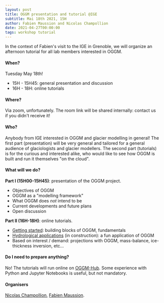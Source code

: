 ```yaml
---
layout: post
title: OGGM presentation and tutorial @IGE
subtitle: Mai 18th 2021, 15H
author: Fabien Maussion and Nicolas Champollion
date: 2021-04-27T00:00:00
tags: workshop tutorial
---
```


In the context of Fabien's visit to the IGE in Grenoble, we will organize an afternoon tutorial for all lab members interested in OGGM.

#### When?

Tuesday May 18th!
- 15H - 15H45: general presentation and discussion
- 16H - 18H: online tutorials

#### Where?

Via zoom, unfortunately. The room link will be shared internally: contact us if you didn't receive it!

#### Who?

Anybody from IGE interested in OGGM and glacier modelling in general! The first part (presentation) will be 
very general and tailored for a general audience of glaciologists and glacier modellers. The second 
part (tutorials) is for the curious and interested alike, who would like to see how OGGM is built and
run it themselves "on the cloud".

#### What will we do?

**Part I (15H00-15H45)**: presentation of the OGGM project.
- Objectives of OGGM
- OGGM as a "modelling framework"
- What OGGM does *not* intend to be
- Current developments and future plans
- Open discussion

**Part II (16H-18H)**: online tutorials.
- [Getting started](https://oggm.org/tutorials/notebooks/getting_started.html): building blocks of OGGM, fundamentals
- [Hydrological applications]() (in construction): a fun application of OGGM
- Based on interest / demand: projections with OGGM, mass-balance, ice-thickness inversion, etc...


#### Do I need to prepare anything?

No! The tutorials will run online on [OGGM-Hub](https://docs.oggm.org/en/stable/hub.html). Some experience with 
Python and Jupyter Notebooks is useful, but not mandatory. 

#### Organisers

[Nicolas Champollion](http://pp.ige-grenoble.fr/annuaire/annuaire-osug-ige/champoln.htm), [Fabien Maussion](http://fabienmaussion.info/).
